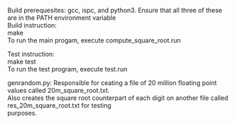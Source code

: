 Build prerequesites: gcc, ispc, and python3. Ensure that all three of these are in the PATH environment variable<br />
Build instruction:<br />
  make<br />
To run the main progam, execute compute_square_root.run<br />

Test instruction:<br />
  make test<br />
To run the test program, execute test.run<br />

genrandom.py: Responsible for ceating a file of 20 million floating point values called 20m_square_root.txt.<br />
Also creates the square root counterpart of each digit on another file called res_20m_square_root.txt for testing<br />
purposes.<br />

